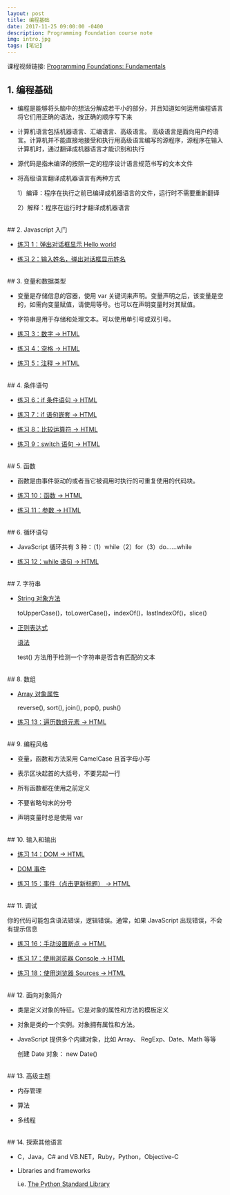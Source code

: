 ```yaml
---
layout: post
title: 编程基础
date: 2017-11-25 09:00:00 -0400
description: Programming Foundation course note
img: intro.jpg
tags: [笔记]
---
```


课程视频链接: <a href="https://www.linkedin.com/learning/programming-foundations-fundamentals" target="_blank">Programming Foundations: Fundamentals</a>


## 1. 编程基础

-  编程是能够将头脑中的想法分解成若干小的部分，并且知道如何运用编程语言将它们用正确的语法，按正确的顺序写下来
  
-  计算机语言包括机器语言、汇编语言、高级语言。
  高级语言是面向用户的语言。计算机并不能直接地接受和执行用高级语言编写的源程序，源程序在输入计算机时，通过翻译成机器语言才能识别和执行

- 源代码是指未编译的按照一定的程序设计语言规范书写的文本文件 

- 将高级语言翻译成机器语言有两种方式
  
  1）编译：程序在执行之前已编译成机器语言的文件，运行时不需要重新翻译

  2）解释：程序在运行时才翻译成机器语言
  
  
<br>
## 2. Javascript 入门

- <a class="project" href="{{ site.url }}{{ site.baseurl }}/course/Ex_Files_FoP_Fun/ch02/First/container.html" target="_blank">练习 1：弹出对话框显示 Hello world</a>


- <a class="project" href="{{ site.url }}{{ site.baseurl }}/course/Ex_Files_FoP_Fun/ch02/Input/container.html" target="_blank">练习 2：输入姓名，弹出对话框显示姓名</a>
  


<br>
## 3. 变量和数据类型

- 变量是存储信息的容器，使用 var 关键词来声明。变量声明之后，该变量是空的，如需向变量赋值，请使用等号。也可以在声明变量时对其赋值。

- 字符串是用于存储和处理文本。可以使用单引号或双引号。
  

- <a class="project" href="{{ site.url }}{{ site.baseurl }}/course/Ex_Files_FoP_Fun/ch03/Numbers/script.js" target="_blank">练习 3：数字</a><a href="{{ site.url }}{{ site.baseurl }}/course/Ex_Files_FoP_Fun/ch03/Numbers/container.html" target="_blank"> -> HTML</a>


- <a class="project" href="{{ site.url }}{{ site.baseurl }}/course/Ex_Files_FoP_Fun/ch03/Whitespace/script.js" target="_blank">练习 4：空格</a><a href="{{ site.url }}{{ site.baseurl }}/course/Ex_Files_FoP_Fun/ch03/Whitespace/container.html" target="_blank"> -> HTML</a>


- <a class="project" href="{{ site.url }}{{ site.baseurl }}/course/Ex_Files_FoP_Fun/ch03/Comments/script.js" target="_blank">练习 5：注释</a><a href="{{ site.url }}{{ site.baseurl }}/course/Ex_Files_FoP_Fun/ch03/Comments/container.html" target="_blank"> -> HTML</a>



<br>
## 4. 条件语句

- <a class="project" href="{{ site.url }}{{ site.baseurl }}/course/Ex_Files_FoP_Fun/ch04/if-statement/script.js" target="_blank">练习 6：if 条件语句</a><a href="{{ site.url }}{{ site.baseurl }}/course/Ex_Files_FoP_Fun/ch04/if-statement/container.html" target="_blank"> -> HTML</a>

- <a class="project" href="{{ site.url }}{{ site.baseurl }}/course/Ex_Files_FoP_Fun/ch04/complex-conditions/script.js" target="_blank">练习 7：if 语句嵌套</a><a href="{{ site.url }}{{ site.baseurl }}/course/Ex_Files_FoP_Fun/ch04/complex-conditions/container.html" target="_blank"> -> HTML</a>

- <a class="project" href="{{ site.url }}{{ site.baseurl }}/course/Ex_Files_FoP_Fun/ch04/comparison-operators/script.js" target="_blank">练习 8：比较运算符</a><a href="{{ site.url }}{{ site.baseurl }}/course/Ex_Files_FoP_Fun/ch04/comparison-operators/container.html" target="_blank"> -> HTML</a>

- <a class="project" href="{{ site.url }}{{ site.baseurl }}/course/Ex_Files_FoP_Fun/ch04/switch-statement/script.js" target="_blank">练习 9：switch 语句</a><a href="{{ site.url }}{{ site.baseurl }}/course/Ex_Files_FoP_Fun/ch04/switch-statement/container.html" target="_blank"> -> HTML</a>



<br>
## 5. 函数

- 函数是由事件驱动的或者当它被调用时执行的可重复使用的代码块。

- <a class="project" href="{{ site.url }}{{ site.baseurl }}/course/Ex_Files_FoP_Fun/ch05/creating-functions/script.js" target="_blank">练习 10：函数</a><a href="{{ site.url }}{{ site.baseurl }}/course/Ex_Files_FoP_Fun/ch05/creating-functions/container.html" target="_blank"> -> HTML</a>


- <a class="project" href="{{ site.url }}{{ site.baseurl }}/course/Ex_Files_FoP_Fun/ch05/parameters/script.js" target="_blank">练习 11：参数</a><a href="{{ site.url }}{{ site.baseurl }}/course/Ex_Files_FoP_Fun/ch05/parameters/container.html" target="_blank"> -> HTML</a>



<br>
## 6. 循环语句

- JavaScript 循环共有 3 种：（1）while（2）for（3）do……while

- <a class="project" href="{{ site.url }}{{ site.baseurl }}/course/Ex_Files_FoP_Fun/ch06/while-loop/script.js" target="_blank">练习 12：while 语句</a><a href="{{ site.url }}{{ site.baseurl }}/course/Ex_Files_FoP_Fun/ch06/while-loop/container.html" target="_blank"> -> HTML</a>



<br>
## 7. 字符串


- <a href="http://www.runoob.com/jsref/jsref-obj-string.html" target="_blank">String 对象方法</a>

  toUpperCase()，toLowerCase()，indexOf()，lastIndexOf()，slice()

- <a href="http://www.runoob.com/js/js-regexp.html" target="_blank">正则表达式</a>

  <a href="http://www.runoob.com/regexp/regexp-syntax.html" target="_blank">语法</a>

  test() 方法用于检测一个字符串是否含有匹配的文本



<br>
## 8. 数组

- <a href="http://www.runoob.com/jsref/jsref-obj-array.html" target="_blank">Array 对象属性</a>

  reverse(), sort(), join(), pop(), push()

- <a class="project" href="{{ site.url }}{{ site.baseurl }}/course/Ex_Files_FoP_Fun/ch08/array-iteration/script.js" target="_blank">练习 13：遍历数组元素</a><a href="{{ site.url }}{{ site.baseurl }}/course/Ex_Files_FoP_Fun/ch08/array-iteration/container.html" target="_blank"> -> HTML</a>



<br>
## 9. 编程风格


- 变量，函数和方法采用 CamelCase 且首字母小写

- 表示区块起首的大括号，不要另起一行

- 所有函数都在使用之前定义

- 不要省略句末的分号

- 声明变量时总是使用 var



<br>
## 10. 输入和输出

- <a class="project" href="{{ site.url }}{{ site.baseurl }}/course/Ex_Files_FoP_Fun/ch10/DOM-example/script.js" target="_blank">练习 14：DOM</a><a href="{{ site.url }}{{ site.baseurl }}/course/Ex_Files_FoP_Fun/ch10/DOM-example/container.html" target="_blank"> -> HTML</a>

- <a href="http://www.runoob.com/jsref/dom-obj-event.html" target="_blank">DOM 事件</a>


- <a class="project" href="{{ site.url }}{{ site.baseurl }}/course/Ex_Files_FoP_Fun/ch10/event-example/script.js" target="_blank">练习 15：事件（点击更新标题）</a><a href="{{ site.url }}{{ site.baseurl }}/course/Ex_Files_FoP_Fun/ch10/event-example/container.html" target="_blank"> -> HTML</a>



<br>
## 11. 调试

你的代码可能包含语法错误，逻辑错误。通常，如果 JavaScript 出现错误，不会有提示信息

- <a class="project" href="{{ site.url }}{{ site.baseurl }}/course/Ex_Files_FoP_Fun/ch11/tracing-example/script.js" target="_blank">练习 16：手动设置断点</a><a href="{{ site.url }}{{ site.baseurl }}/course/Ex_Files_FoP_Fun/ch11/tracing-example/container.html" target="_blank"> -> HTML</a>

- <a class="project" href="{{ site.url }}{{ site.baseurl }}/course/Ex_Files_FoP_Fun/ch11/error-message-example/script.js" target="_blank">练习 17：使用浏览器 Console</a><a href="{{ site.url }}{{ site.baseurl }}/course/Ex_Files_FoP_Fun/ch11/error-message-example/container.html" target="_blank"> -> HTML</a>

- <a class="project" href="{{ site.url }}{{ site.baseurl }}/course/Ex_Files_FoP_Fun/ch11/debugger-example/script.js" target="_blank">练习 18：使用浏览器 Sources</a><a href="{{ site.url }}{{ site.baseurl }}/course/Ex_Files_FoP_Fun/ch11/debugger-example/container.html" target="_blank"> -> HTML</a>



<br>
## 12. 面向对象简介

- 类是定义对象的特征。它是对象的属性和方法的模板定义

- 对象是类的一个实例。对象拥有属性和方法。


- JavaScript 提供多个内建对象，比如 Array、 RegExp、Date、Math 等等

  创建 Date 对象： new Date()
  
  
  
<br>
## 13. 高级主题

- 内存管理

- 算法

- 多线程



<br>
## 14. 探索其他语言


- C，Java，C# and VB.NET，Ruby，Python，Objective-C

- Libraries and frameworks

  i.e. [The Python Standard Library](https://docs.python.org/3/library/index.html)